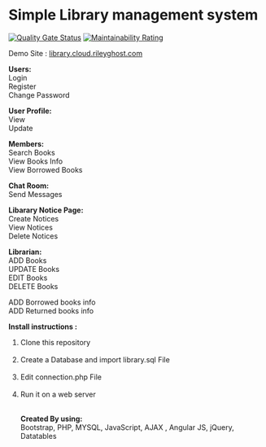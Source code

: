 # Simple Library management system

[![Quality Gate Status](https://sonarcloud.io/api/project_badges/measure?project=cs-riley_Libarary-mangement-system&metric=alert_status)](https://sonarcloud.io/dashboard?id=cs-riley_Libarary-mangement-system)
[![Maintainability Rating](https://sonarcloud.io/api/project_badges/measure?project=cs-riley_Libarary-mangement-system&metric=sqale_rating)](https://sonarcloud.io/dashboard?id=cs-riley_Libarary-mangement-system)

Demo Site : <a href="https://library.cloud.rileyghost.com"> library.cloud.rileyghost.com</a>

<b>Users: </b> <br />
Login <br />
Register <br />
Change Password </br>

<b> User Profile: </b> <br />
View <br />
Update <br />

<b>Members: </b> <br />
Search Books <br />
View Books Info <br />
View Borrowed Books <br />

<b> Chat Room: </b> <br />
Send Messages <br />

<b> Libarary Notice Page: </b> <br />
Create Notices <br />
View Notices <br />
Delete Notices <br />

<b> Librarian: </b> </br>
ADD Books <br /> 
UPDATE Books <br />
EDIT Books <br />
DELETE Books <br />

ADD Borrowed books info </br>
ADD Returned books info </br>

<b> Install instructions :</b> <br />
<ol>
  <li> Clone this repository </li> <br />
  <li> Create a Database and import library.sql File </li> <br />
  <li> Edit connection.php File </li> <br /> 
  <li> Run it on a web server </li> <br />
</ ol>

<b> Created By using: </b> <br />
Bootstrap, PHP, MYSQL, JavaScript, AJAX , Angular JS, jQuery, Datatables
